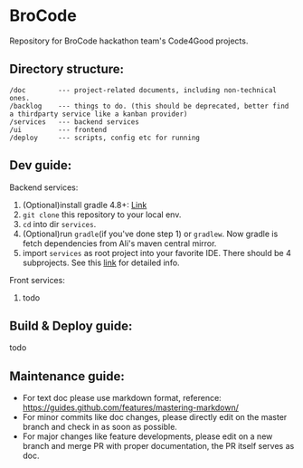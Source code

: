 # BroCode

Repository for BroCode hackathon team's Code4Good projects.

## Directory structure:

```text
/doc        --- project-related documents, including non-technical ones.
/backlog    --- things to do. (this should be deprecated, better find a thirdparty service like a kanban provider)
/services   --- backend services
/ui         --- frontend
/deploy     --- scripts, config etc for running
```

## Dev guide:

Backend services:

1. (Optional)install gradle 4.8+: [Link](https://gradle.org/install/)
2. `git clone` this repository to your local env.
3. `cd` into dir `services`.
4. (Optional)run `gradle`(if you've done step 1) or `gradlew`. Now gradle is fetch dependencies from Ali's maven central mirror.
5. import `services` as root project into your favorite IDE. There should be 4 subprojects. See this [link](/services) for detailed info.

Front services:
1. todo

## Build & Deploy guide:

todo

## Maintenance guide:

* For text doc please use markdown format, reference: https://guides.github.com/features/mastering-markdown/
* For minor commits like doc changes, please directly edit on the master branch and check in as soon as possible.
* For major changes like feature developments, please edit on a new branch and merge PR with proper documentation, the PR itself serves as doc.



